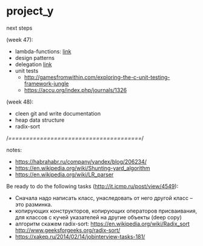 # project_y

next steps 

(week 47):
- lambda-functions: [link](http://en.cppreference.com/w/cpp/language/lambda)
- design patterns 
- delegation [link](https://en.wikipedia.org/wiki/Delegation_(object-oriented_programming))
- unit tests
  - http://gamesfromwithin.com/exploring-the-c-unit-testing-framework-jungle
  - https://accu.org/index.php/journals/1326

(week 48):
- cleen git and write documentation
- heap data structure
- radix-sort

/*======================================*/

notes:
- https://habrahabr.ru/company/yandex/blog/206234/
- https://en.wikipedia.org/wiki/Shunting-yard_algorithm
- https://en.wikipedia.org/wiki/LR_parser

Be ready to do the following tasks (http://it.icmp.ru/post/view/4549):
- Сначала надо написать класс, унаследовать от него другой класс – это разминка. 
- копирующих конструкторов, копирующих операторов присваивания, для классов с кучей указателей на другие объекты (deep copy)
- алгоритм скажем radix-sort: https://en.wikipedia.org/wiki/Radix_sort http://www.geeksforgeeks.org/radix-sort/
- https://xakep.ru/2014/02/14/jobinterview-tasks-181/
